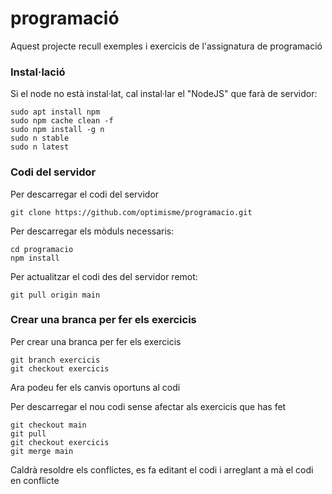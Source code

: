 # programació #

Aquest projecte recull exemples i exercicis de l'assignatura de programació

### Instal·lació ###

Si el node no està instal·lat, cal instal·lar el "NodeJS" que farà de servidor:
```
sudo apt install npm
sudo npm cache clean -f
sudo npm install -g n
sudo n stable
sudo n latest
```

### Codi del servidor ###

Per descarregar el codi del servidor
```
git clone https://github.com/optimisme/programacio.git
```

Per descarregar els mòduls necessaris:
```
cd programacio
npm install
```
Per actualitzar el codi des del servidor remot:
```
git pull origin main
```

### Crear una branca per fer els exercicis

Per crear una branca per fer els exercicis
```
git branch exercicis
git checkout exercicis

```
Ara podeu fer els canvis oportuns al codi

Per descarregar el nou codi sense afectar als exercicis que has fet
```
git checkout main
git pull
git checkout exercicis
git merge main
```
Caldrà resoldre els conflictes, es fa editant el codi i arreglant a mà el codi en conflicte
